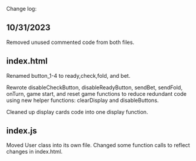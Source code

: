 Change log:

## 10/31/2023

Removed unused commented code from both files.

## index.html

Renamed button_1-4 to ready,check,fold, and bet.

Rewrote disableCheckButton, disableReadyButton, sendBet, sendFold, onTurn, game start, and reset game functions to reduce redundant code using new helper functions: clearDisplay and disableButtons.

Cleaned up display cards code into one display function.

## index.js

Moved User class into its own file.
Changed some function calls to reflect changes in index.html.
